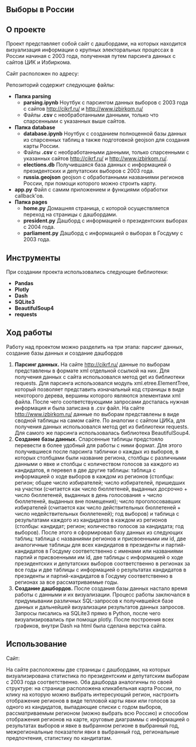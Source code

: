 ## Выборы в России
<!-- ABOUT THE PROJECT -->
## О проекте

Проект представляет собой сайт с дашбордами, на которых находится визуализация информации о крупных электоральных процессах в России начиная с 2003 года, полученная путем парсинга данных с сайтов ЦИК и Избиркома.

Сайт расположен по адресу: 

Репозиторий содержит следующие файлы:
* **Папка parsing**
   * **parsing.ipynb** Ноутбук с парсингом данных выборов с 2003 года с сайтов http://cikrf.ru/ и http://www.izbirkom.ru/
  * Файлы **.csv** с необработанными данными, только что спарсенными с указанных выше сайтов.
* **Папка database**
  * **database.ipynb** Ноутбук с созданием полноценной базы данных из спарсенных таблиц а также подготовкой geojson для создания карты России.
  * Файлы **.csv** с необработанными данными, только спарсенными с указанных сайтов http://cikrf.ru/ и http://www.izbirkom.ru/.
  * **elections.db** Получившаяся база данных с информацией о президентских и депутатских выборов с 2003 года.
  * **russia.geojson** geojson с обработанными названиями регионов России, при помощи которого можно строить карту.
* **app.py** Файл с самим приложением и функциями обработки callback'ов.
* **Папка pages**
  * **home.py** Домашняя страница, с которой осуществляется переход на страницы с дашбордами.
  * **president.py** Дашборд с информацией о президентских выборах с 2004 года.
  * **parliament.py** Дашборд с информацией о выборах в Госдуму с 2003 года.




## Инструменты

При создании проекта использовались следующие библиотеки:

* **Pandas**
* **Plotly**
* **Dash**
* **SQLite3**
* **BeautifulSoup4**
* **requests**



## Ход работы
Работу над проектом можно разделить на три этапа: парсинг данных, создание базы данных и создание дашбордов
1. **Парсинг данных.** На сайте http://cikrf.ru/ данные по выборам представлены в формате xml отдельной ссылкой на них. Для получения данных с сайта использовался метод get из библиотеки requests. Для парсинга использовался модуль xml.etree.ElementTree, который позволяет представить изначальный код страницы в виде некоторого дерева, вершины которого являются элементами xml файла. После чего соответствующими запросами досталась нужная информация и была записана в .csv файл. На сайте http://www.izbirkom.ru/ данные по выборам представлены в виде сводной таблицы на самом сайте. По аналогии с сайтом ЦИКа, для получения данных использовался метод get из библиотеки requests. Для самого же парсинга использовалась библиотека BeautifulSoup4.
2. **Создание базы данных.**  Спарсенные таблицы предстояло перевести в более удобный для работы с ними формат. Для этого получившиеся после парсинга таблички о каждых из выборов, в которых столбцами были название региона, столбцы с различными данными о явке и столбцы с количеством голосов за каждого из кандидатов, я перевел в две другие таблицы: таблица с информацией о ходе выборов в каждом из регионов (столбцы: регион; общее число избирателей; число избирателей, пришедших на участки (считается как число бюллетеней, выданных досрочно + число бюллетеней, выданных в день голосования + число бюллетеней, выданных вне помещения); число проголосовавших избирателей (считается как число действительных бюллетеней + число недействительных бюллетеней); год выборов) и таблица с результатами каждого из кандидатов в каждом из регионов (столбцы: кандидат; регион; количество голосов за кандидата; год выборов). После этого я сформировал базу данных из следующих таблиц: таблица с названиями регионов и присвоенными им id, две аналогичные таблицы для всех кандидатов в президенты и партий-кандидатов в Госдуму соответственно c именами или названиями партий и присвоенными им id, две таблицы с информацией о ходе президентских и депутатских выборов соответственно в регионах за все годы и две таблицы с информацией о результатах кандидатов в президенты и партий-кандидатов в Госдуму соответственно в регионах за все рассматриваемые годы.
3. **Создание дашбордов.** После создания базы данных настало время работы с данными и их визуализации. Процесс работы заключался в придумывании различных SQL-запросов к получившейся базе данных и дальнейшей визуализации результатов данных запросов. Запросы писались на SQLite3 прямо в Python, после чего визуализировались при помощи plotly. После построения всех графиков, внутри Dash на html была сделана верстка сайта.

<!-- USAGE EXAMPLES -->
## Использование

Сайт: 

На сайте расположены две страницы с дашбордами, на которых визуализирована статистика по президентским и депутатским выборам с 2003 года соответственно. Оба дашборда аналогичны по своей структуре: на странице расположена кликабельная карта России, по клику на которую можно выбрать интересующий регион, настроить отображение регионов в виде тепловой карты явки или голосов за одного из кандидатов, выпадающие списки с годом выборов, рассматриваемым регионом (можно выбрать всю Россию) и способом отображения регионов на карте, круговые диаграммы с информацией о результатах выборов и явке в выбранном регионе в выбранный год, межрегиональные показатели явки в выбранный год, региональные предпочтения, статистику по кандитатам.
